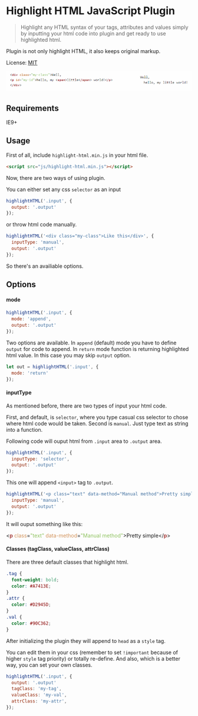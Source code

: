 # Highlight HTML JavaScript Plugin

> Highlight any HTML syntax of your tags, attributes and values simply by inputting your html code into plugin and get ready to use highlighted html.

Plugin is not only highlight HTML, it also keeps original markup.

License: [MIT](https://mit-license.org)

[![Highlight HTML](https://raw.githubusercontent.com/ckkz-it/highlight-html/master/img/demo.png "Highlight HTML")](https://raw.githubusercontent.com/ckkz-it/highlight-html/master/img/demo.png)

## Requirements

IE9+

## Usage

First of all, include `highlight-html.min.js` in your html file.

```html
<script src="js/highlight-html.min.js"></script>
```

Now, there are two ways of using plugin.

You can either set any css `selector` as an input

```js
highlightHTML('.input', {
  output: '.output'
});
```

or throw html code manually.

```js
highlightHTML('<div class="my-class">Like this</div>', {
  inputType: 'manual',
  output: '.output'
});
```

So there's an availiable options.

## Options

#### mode

```js
highlightHTML('.input', {
  mode: 'append',
  output: '.output'
});
```

Two options are available. In `append` (default) mode you have to define `output` for code to append. In `return` mode function is returning highlighted html value. In this case you may skip `output` option.

```js
let out = highlightHTML('.input', {
  mode: 'return'
});
```

#### inputType

As mentioned before, there are two types of input your html code.

First, and default, is `selector`, where you type casual css selector to chose where html code would be taken. Second is `manual`. Just type text as string into a function.

Following code will ouput html from `.input` area to `.output` area.

```js
highlightHTML('.input', {
  inputType: 'selector',
  output: '.output'
});
```

This one will append `<input>` tag to `.output`.

```js
highlightHTML('<p class="text" data-method="Manual method">Pretty simple</p>', {
  inputType: 'manual',
  output: '.output'
});
```
It will ouput something like this:

<<span style="color: #A7413E;font-weight: bold;">p</span> <span style="color: #D2945D">class</span>=<span style="color: #90C362;">"text"</span> <span style="color: #D2945D">data-method</span>=<span style="color: #90C362;">"Manual method"</span>>Pretty simple</<span style="color: #A7413E;font-weight: bold;">p</span>>

#### Classes (tagClass, valueClass, attrClass)

There are three default classes that highlight html.

```css
.tag {
  font-weight: bold;
  color: #A7413E;
}
.attr {
  color: #D2945D;
}
.val {
  color: #90C362;
}
```

After initializing the plugin they will append to `head` as a `style` tag.

You can edit them in your css (remember to set `!important` because of higher `style` tag priority) or totally re-define. And also, which is a better way, you can set your own classes.

```js
highlightHTML('.input', {
  output: '.output'
  tagClass: 'my-tag',
  valueClass: 'my-val',
  attrClass: 'my-attr',
});
```